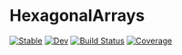 # HexagonalArrays

[![Stable](https://img.shields.io/badge/docs-stable-blue.svg)](https://a-r-n-o-l-d.github.io/HexagonalArrays.jl/stable/)
[![Dev](https://img.shields.io/badge/docs-dev-blue.svg)](https://a-r-n-o-l-d.github.io/HexagonalArrays.jl/dev/)
[![Build Status](https://github.com/a-r-n-o-l-d/HexagonalArrays.jl/actions/workflows/CI.yml/badge.svg?branch=main)](https://github.com/a-r-n-o-l-d/HexagonalArrays.jl/actions/workflows/CI.yml?query=branch%3Amain)
[![Coverage](https://codecov.io/gh/a-r-n-o-l-d/HexagonalArrays.jl/branch/main/graph/badge.svg)](https://codecov.io/gh/a-r-n-o-l-d/HexagonalArrays.jl)
